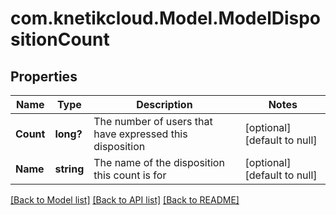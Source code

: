 # com.knetikcloud.Model.ModelDispositionCount
## Properties

Name | Type | Description | Notes
------------ | ------------- | ------------- | -------------
**Count** | **long?** | The number of users that have expressed this disposition | [optional] [default to null]
**Name** | **string** | The name of the disposition this count is for | [optional] [default to null]

[[Back to Model list]](../README.md#documentation-for-models) [[Back to API list]](../README.md#documentation-for-api-endpoints) [[Back to README]](../README.md)

